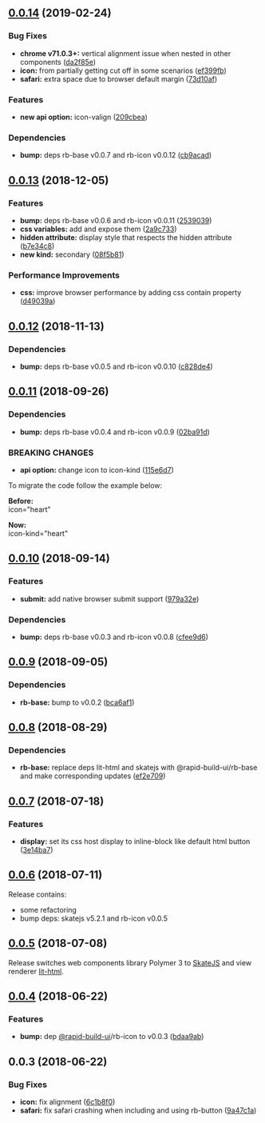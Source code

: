 ## [0.0.14](https://github.com/rapid-build-ui/rb-button/compare/v0.0.13...v0.0.14) (2019-02-24)


### Bug Fixes

* **chrome v71.0.3+:** vertical alignment issue when nested in other components ([da2f85e](https://github.com/rapid-build-ui/rb-button/commit/da2f85e))
* **icon:** from partially getting cut off in some scenarios ([ef399fb](https://github.com/rapid-build-ui/rb-button/commit/ef399fb))
* **safari:** extra space due to browser default margin ([73d10af](https://github.com/rapid-build-ui/rb-button/commit/73d10af))


### Features

* **new api option:** icon-valign ([209cbea](https://github.com/rapid-build-ui/rb-button/commit/209cbea))


### Dependencies

* **bump:** deps rb-base v0.0.7 and rb-icon v0.0.12 ([cb9acad](https://github.com/rapid-build-ui/rb-button/commit/cb9acad))



## [0.0.13](https://github.com/rapid-build-ui/rb-button/compare/v0.0.12...v0.0.13) (2018-12-05)


### Features

* **bump:** deps rb-base v0.0.6 and rb-icon v0.0.11 ([2539039](https://github.com/rapid-build-ui/rb-button/commit/2539039))
* **css variables:** add and expose them ([2a9c733](https://github.com/rapid-build-ui/rb-button/commit/2a9c733))
* **hidden attribute:** display style that respects the hidden attribute ([b7e34c8](https://github.com/rapid-build-ui/rb-button/commit/b7e34c8))
* **new kind:** secondary ([08f5b81](https://github.com/rapid-build-ui/rb-button/commit/08f5b81))


### Performance Improvements

* **css:** improve browser performance by adding css contain property ([d49039a](https://github.com/rapid-build-ui/rb-button/commit/d49039a))



## [0.0.12](https://github.com/rapid-build-ui/rb-button/compare/v0.0.11...v0.0.12) (2018-11-13)


### Dependencies

* **bump:** deps rb-base v0.0.5 and rb-icon v0.0.10 ([c828de4](https://github.com/rapid-build-ui/rb-button/commit/c828de4))



## [0.0.11](https://github.com/rapid-build-ui/rb-button/compare/v0.0.10...v0.0.11) (2018-09-26)


### Dependencies

* **bump:** deps rb-base v0.0.4 and rb-icon v0.0.9 ([02ba91d](https://github.com/rapid-build-ui/rb-button/commit/02ba91d))


### BREAKING CHANGES

* **api option:** change icon to icon-kind ([115e6d7](https://github.com/rapid-build-ui/rb-button/commit/115e6d7))

To migrate the code follow the example below:

**Before:**  
icon="heart"

**Now:**  
icon-kind="heart"



## [0.0.10](https://github.com/rapid-build-ui/rb-button/compare/v0.0.9...v0.0.10) (2018-09-14)


### Features

* **submit:** add native browser submit support ([979a32e](https://github.com/rapid-build-ui/rb-button/commit/979a32e))


### Dependencies

* **bump:** deps rb-base v0.0.3 and rb-icon v0.0.8 ([cfee9d6](https://github.com/rapid-build-ui/rb-button/commit/cfee9d6))



## [0.0.9](https://github.com/rapid-build-ui/rb-button/compare/v0.0.8...v0.0.9) (2018-09-05)


### Dependencies

* **rb-base:** bump to v0.0.2 ([bca6af1](https://github.com/rapid-build-ui/rb-button/commit/bca6af1))



## [0.0.8](https://github.com/rapid-build-ui/rb-button/compare/v0.0.7...v0.0.8) (2018-08-29)


### Dependencies

* **rb-base:** replace deps lit-html and skatejs with @rapid-build-ui/rb-base and make corresponding updates ([ef2e709](https://github.com/rapid-build-ui/rb-button/commit/ef2e709))



## [0.0.7](https://github.com/rapid-build-ui/rb-button/compare/v0.0.6...v0.0.7) (2018-07-18)


### Features

* **display:** set its css host display to inline-block like default html button ([3e14ba7](https://github.com/rapid-build-ui/rb-button/commit/3e14ba7))



## [0.0.6](https://github.com/rapid-build-ui/rb-button/compare/v0.0.5...v0.0.6) (2018-07-11)


Release contains:
* some refactoring
* bump deps: skatejs v5.2.1 and rb-icon v0.0.5



## [0.0.5](https://github.com/rapid-build-ui/rb-button/compare/v0.0.4...v0.0.5) (2018-07-08)


Release switches web components library Polymer 3 to [SkateJS](http://skatejs.netlify.com/) and view renderer [lit-html](https://polymer.github.io/lit-html/).



## [0.0.4](https://github.com/rapid-build-ui/rb-button/compare/v0.0.3...v0.0.4) (2018-06-22)


### Features

* **bump:** dep [@rapid-build-ui](https://github.com/rapid-build-ui)/rb-icon to v0.0.3 ([bdaa9ab](https://github.com/rapid-build-ui/rb-button/commit/bdaa9ab))



## 0.0.3 (2018-06-22)


### Bug Fixes

* **icon:** fix alignment ([6c1b8f0](https://github.com/rapid-build-ui/rb-button/commit/6c1b8f0))
* **safari:** fix safari crashing when including and using rb-button ([9a47c1a](https://github.com/rapid-build-ui/rb-button/commit/9a47c1a))


